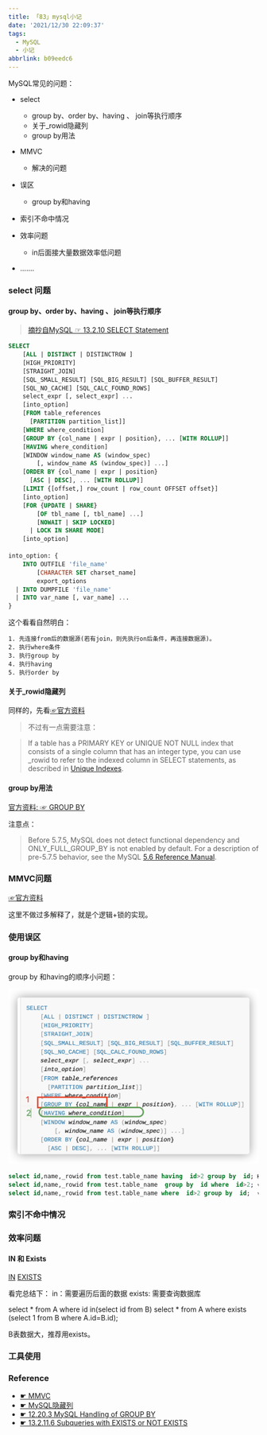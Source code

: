 ```yaml
---
title: 「83」mysql小记
date: '2021/12/30 22:09:37'
tags:
  - MySQL
  - 小记
abbrlink: b09eedc6
---
```



MySQL常见的问题：
* select 
    * group by、order by、having 、 join等执行顺序
    * 关于_rowid隐藏列
    * group by用法
* MMVC
    * 解决的问题

* 误区  
    * group by和having

* 索引不命中情况

* 效率问题
    * in后面接大量数据效率低问题
* .......
<!--more-->
### select 问题

#### group by、order by、having 、 join等执行顺序

>[摘抄自MySQL ☞ 13.2.10 SELECT Statement](https://dev.mysql.com/doc/refman/8.0/en/select.html)
```sql
SELECT
    [ALL | DISTINCT | DISTINCTROW ]
    [HIGH_PRIORITY]
    [STRAIGHT_JOIN]
    [SQL_SMALL_RESULT] [SQL_BIG_RESULT] [SQL_BUFFER_RESULT]
    [SQL_NO_CACHE] [SQL_CALC_FOUND_ROWS]
    select_expr [, select_expr] ...
    [into_option]
    [FROM table_references
      [PARTITION partition_list]]
    [WHERE where_condition]
    [GROUP BY {col_name | expr | position}, ... [WITH ROLLUP]]
    [HAVING where_condition]
    [WINDOW window_name AS (window_spec)
        [, window_name AS (window_spec)] ...]
    [ORDER BY {col_name | expr | position}
      [ASC | DESC], ... [WITH ROLLUP]]
    [LIMIT {[offset,] row_count | row_count OFFSET offset}]
    [into_option]
    [FOR {UPDATE | SHARE}
        [OF tbl_name [, tbl_name] ...]
        [NOWAIT | SKIP LOCKED]
      | LOCK IN SHARE MODE]
    [into_option]

into_option: {
    INTO OUTFILE 'file_name'
        [CHARACTER SET charset_name]
        export_options
  | INTO DUMPFILE 'file_name'
  | INTO var_name [, var_name] ...
}
```

这个看看自然明白：

```
1. 先连接from后的数据源(若有join，则先执行on后条件，再连接数据源)。
2. 执行where条件
3. 执行group by
4. 执行having
5. 执行order by
```
#### 关于_rowid隐藏列

同样的，先看[☞官方资料](https://dev.mysql.com/doc/refman/8.0/en/create-table.html)


>不过有一点需要注意：

>If a table has a PRIMARY KEY or UNIQUE NOT NULL index that consists of a single column that has an integer type, you can use _rowid to refer to the indexed column in SELECT statements, as described in [Unique Indexes](https://dev.mysql.com/doc/refman/8.0/en/create-index.html#create-index-unique).

#### group by用法
[官方资料: ☞ GROUP BY](https://dev.mysql.com/doc/refman/8.0/en/group-by-handling.html)

注意点：

> Before 5.7.5, MySQL does not detect functional dependency and ONLY_FULL_GROUP_BY is not enabled by default. For a description of pre-5.7.5 behavior, see the MySQL [5.6 Reference Manual](https://dev.mysql.com/doc/refman/5.6/en/sql-mode.html).


### MMVC问题

[☞官方资料](https://dev.mysql.com/doc/refman/8.0/en/innodb-multi-versioning.html)

这里不做过多解释了，就是个逻辑+锁的实现。



### 使用误区

#### group by和having
group by 和having的顺序小问题：

![](https://raw.githubusercontent.com/crab21/Images/master/2022/clipboard_20220129_060235.png)

```sql
select id,name,_rowid from test.table_name having  id>2 group by  id; ❎
select id,name,_rowid from test.table_name  group by  id where  id>2; √
select id,name,_rowid from test.table_name where  id>2 group by  id;  √
```

### 索引不命中情况

### 效率问题

#### IN 和 Exists

[IN](https://dev.mysql.com/doc/refman/8.0/en/comparison-operators.html#operator_in)
[EXISTS](https://dev.mysql.com/doc/refman/8.0/en/exists-and-not-exists-subqueries.html)


看完总结下：
in：需要遍历后面的数据
exists: 需要查询数据库

select * from A where id in(select id from B)
select * from A where exists (select 1 from B where A.id=B.id);

B表数据大，推荐用exists。

### 工具使用

### Reference

* [☛ MMVC](https://segmentfault.com/a/1190000037557620)
* [☛ MySQL隐藏列](https://www.51cto.com/article/680143.html)
* [☛ 12.20.3 MySQL Handling of GROUP BY](https://dev.mysql.com/doc/refman/8.0/en/group-by-handling.html)
* [☛ 13.2.11.6 Subqueries with EXISTS or NOT EXISTS](https://dev.mysql.com/doc/refman/8.0/en/exists-and-not-exists-subqueries.html)